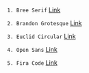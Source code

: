 ```1. Bree Serif``` [Link](https://fonts.google.com/specimen/Bree+Serif?query=bree+serif)

```2. Brandon Grotesque``` [Link](https://drive.google.com/file/d/1c898dkiTG7YU8kpDDgp5EhQafPwwtJ4U/view?usp=sharing)

```3. Euclid Circular``` [Link](https://drive.google.com/file/d/1sj88zpu-ivZ5-CqC4TYjTcNS4Un4V-fp/view?usp=sharing)

```4. Open Sans``` [Link](https://fonts.google.com/specimen/Open+Sans?query=open+sans)

```5. Fira Code``` [Link](https://fonts.google.com/specimen/Fira+Code?query=fira+code)
